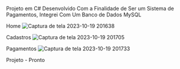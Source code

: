 Projeto em C# Desenvolvido Com a Finalidade de Ser um Sistema de Pagamentos, Integrei Com Um Banco de Dados MySQL

Home
![Captura de tela 2023-10-19 201638](https://github.com/NelsonModenezNeto/ProjetoC/assets/99834482/b67d119e-8115-4331-8b60-851f2a7c0527)


Cadastros
![Captura de tela 2023-10-19 201705](https://github.com/NelsonModenezNeto/ProjetoC/assets/99834482/2d7ffc2e-bb9c-4a4a-be42-aba9b28aabd4)


Pagamentos
![Captura de tela 2023-10-19 201733](https://github.com/NelsonModenezNeto/ProjetoC/assets/99834482/17bcc485-448a-4bd0-bcb3-b8f78d938a12)

Projeto - Pronto
